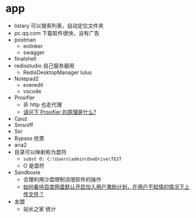 # app

- listary 可以搜索列表，自动定位文件夹
- pc.qq.com 下载软件很快，没有广告
- postman
  - eolinker
  - swagger
- finalshell
- redisstudio 自己服务器用
  - RedisDesktopManager lulus
- Notepad2
  - everedit
  - vscode
- Proxifier
  - 非 http 也走代理
  - [请问下 Proxifier 的原理是什么?](https://www.zhihu.com/question/37610676?sort=created)
- Cpuz
- Smsniff
- Ssr
- Bypass 抢票
- aria2
- 目录可以映射称为盘符
  - `subst O: C:\Users\admin\OneDrive\TEST`
  - O 是盘符
- Sandboxie
  - 合理利用沙盘限制流氓软件的操作
  - [如何看待百度网盘默认开启加入用户激励计划，在用户不知情的情况下上传文件？](https://www.zhihu.com/question/388835247/answer/1166760742)
- 友盟
  - 站长之家 统计
